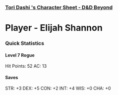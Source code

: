 ### [Tori Dashi 's Character Sheet - D&D Beyond](https://www.dndbeyond.com/characters/116734576)

# Player - Elijah Shannon
### Quick Statistics 
#### Level 7 Rogue
 Hit Points: 52
 AC: 13 
#### Saves
STR: +3
DEX: +5
CON: +2
INT: +4
WIS: +0
CHA: +0
